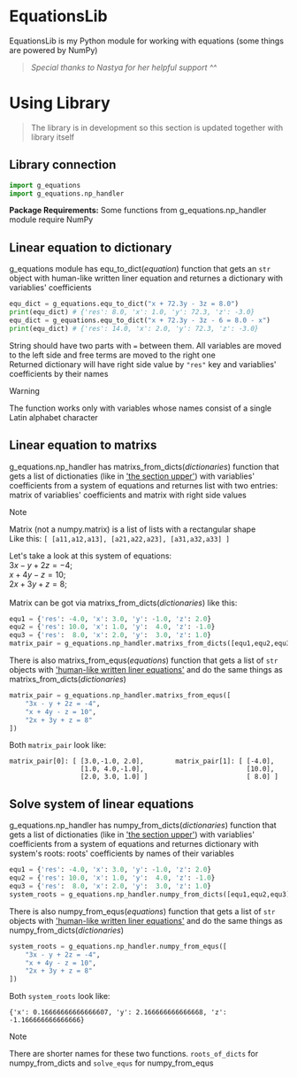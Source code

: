 # EquationsLib

EquationsLib is my Python module for working with equations (some things are powered by NumPy)

> _Special thanks to Nastya for her helpful support ^^_

# Using Library

> The library is in development so this section is updated together with library itself

## Library connection

```py
import g_equations
import g_equations.np_handler
```

**Package Requirements:** Some functions from g_equations.np_handler module require NumPy

## Linear equation to dictionary

g_equations module has equ_to_dict(_equation_) function that gets an `str` object with human-like written liner equation and returnes a dictionary with variablies' coefficients

```py
equ_dict = g_equations.equ_to_dict("x + 72.3y - 3z = 8.0")
print(equ_dict) # {'res': 8.0, 'x': 1.0, 'y': 72.3, 'z': -3.0}
equ_dict = g_equations.equ_to_dict("x + 72.3y - 3z - 6 = 8.0 - x")
print(equ_dict) # {'res': 14.0, 'x': 2.0, 'y': 72.3, 'z': -3.0}
```

String should have two parts with `=` between them. All variables are moved to the left side and free terms are moved to the right one<br>
Returned dictionary will have right side value by `"res"` key and variablies' coefficients by their names

> [!WARNING]
> The function works only with variables whose names consist of a single Latin alphabet character

## Linear equation to matrixs

g_equations.np_handler has matrixs_from_dicts(_dictionaries_) function that gets a list of dictionaties (like in [&#39;the section upper&#39;](#linear-equation-to-dictionary)) with variablies' coefficients from a system of equations and returnes list with two entries: matrix of variablies' coefficients and matrix with right side values

> [!NOTE]
> Matrix (not a numpy.matrix) is a list of lists with a rectangular shape<br>
> Like this: `[ [a11,a12,a13], [a21,a22,a23], [a31,a32,a33] ]`

Let's take a look at this system of equations:<br>
$3x - y + 2z = -4;$<br>
$x + 4y - z = 10;$<br>
$2x + 3y + z = 8;$<br><br>
Matrix can be got via matrixs_from_dicts(_dictionaries_) like this:

```py
equ1 = {'res': -4.0, 'x': 3.0, 'y': -1.0, 'z': 2.0}
equ2 = {'res': 10.0, 'x': 1.0, 'y':  4.0, 'z': -1.0}
equ3 = {'res':  8.0, 'x': 2.0, 'y':  3.0, 'z': 1.0}
matrix_pair = g_equations.np_handler.matrixs_from_dicts([equ1,equ2,equ3])
```

There is also matrixs_from_equs(_equations_) function that gets a list of `str` objects with [&#39;human-like written liner equations&#39;](#linear-equation-to-dictionary) and do the same things as matrixs_from_dicts(_dictionaries_)

```py
matrix_pair = g_equations.np_handler.matrixs_from_equs([
    "3x - y + 2z = -4",
    "x + 4y - z = 10",
    "2x + 3y + z = 8"
])
```

Both `matrix_pair` look like:

```
matrix_pair[0]: [ [3.0,-1.0, 2.0],        matrix_pair[1]: [ [-4.0],
                  [1.0, 4.0,-1.0],                          [10.0],
                  [2.0, 3.0, 1.0] ]                         [ 8.0] ]      
```

## Solve system of linear equations

g_equations.np_handler has numpy_from_dicts(_dictionaries_) function that gets a list of dictionaties (like in [&#39;the section upper&#39;](#linear-equation-to-dictionary)) with variablies' coefficients from a system of equations and returnes dictionary with system's roots: roots' coefficients by names of their variables

```py
equ1 = {'res': -4.0, 'x': 3.0, 'y': -1.0, 'z': 2.0}
equ2 = {'res': 10.0, 'x': 1.0, 'y':  4.0, 'z': -1.0}
equ3 = {'res':  8.0, 'x': 2.0, 'y':  3.0, 'z': 1.0}
system_roots = g_equations.np_handler.numpy_from_dicts([equ1,equ2,equ3])
```

There is also numpy_from_equs(_equations_) function that gets a list of `str` objects with [&#39;human-like written liner equations&#39;](#linear-equation-to-dictionary) and do the same things as numpy_from_dicts(_dictionaries_)

```py
system_roots = g_equations.np_handler.numpy_from_equs([
    "3x - y + 2z = -4",
    "x + 4y - z = 10",
    "2x + 3y + z = 8"
])
```

Both `system_roots` look like:

```
{'x': 0.16666666666666607, 'y': 2.166666666666668, 'z': -1.166666666666666}
```

> [!NOTE]
> There are shorter names for these two functions. `roots_of_dicts` for numpy_from_dicts and `solve_equs` for numpy_from_equs